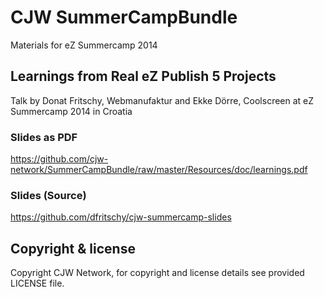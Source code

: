 CJW SummerCampBundle
====================
Materials for eZ Summercamp 2014

## Learnings from Real eZ Publish 5 Projects

Talk by Donat Fritschy, Webmanufaktur and Ekke Dörre, Coolscreen at eZ Summercamp 2014 in Croatia

### Slides as PDF

<https://github.com/cjw-network/SummerCampBundle/raw/master/Resources/doc/learnings.pdf>

### Slides (Source)

<https://github.com/dfritschy/cjw-summercamp-slides>

## Copyright &amp; license

Copyright CJW Network, for copyright and license details see provided LICENSE file.